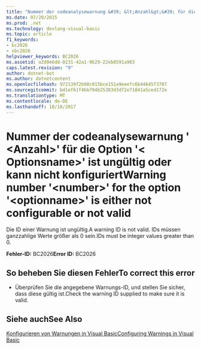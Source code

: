 ```yaml
---
title: "Nummer der codeanalysewarnung &#39; &lt;Anzahl&gt;&#39; für die Option &#39;&lt; Optionsname&gt;&#39; ist ungültig oder kann nicht konfiguriert"
ms.date: 07/20/2015
ms.prod: .net
ms.technology: devlang-visual-basic
ms.topic: article
f1_keywords:
- bc2026
- vbc2026
helpviewer_keywords: BC2026
ms.assetid: a2d0e6dd-0231-42a1-9629-22eb0591a903
caps.latest.revision: "9"
author: dotnet-bot
ms.author: dotnetcontent
ms.openlocfilehash: 972139f2b98c015bce151a9eeefc6b44645f3707
ms.sourcegitcommit: bd1ef61f4bb794b25383d3d72e71041a5ced172e
ms.translationtype: MT
ms.contentlocale: de-DE
ms.lasthandoff: 10/18/2017
---
```

# <a name="warning-number-39ltnumbergt39-for-the-option-39ltoptionnamegt39-is-either-not-configurable-or-not-valid"></a><span data-ttu-id="cdaf3-102">Nummer der codeanalysewarnung &#39; &lt;Anzahl&gt;&#39; für die Option &#39;&lt; Optionsname&gt;&#39; ist ungültig oder kann nicht konfiguriert</span><span class="sxs-lookup"><span data-stu-id="cdaf3-102">Warning number &#39;&lt;number&gt;&#39; for the option &#39;&lt;optionname&gt;&#39; is either not configurable or not valid</span></span>
<span data-ttu-id="cdaf3-103">Die ID einer Warnung ist ungültig.</span><span class="sxs-lookup"><span data-stu-id="cdaf3-103">A warning ID is not valid.</span></span> <span data-ttu-id="cdaf3-104">IDs müssen ganzzahlige Werte größer als 0 sein.</span><span class="sxs-lookup"><span data-stu-id="cdaf3-104">IDs must be integer values greater than 0.</span></span>  
  
 <span data-ttu-id="cdaf3-105">**Fehler-ID:** BC2026</span><span class="sxs-lookup"><span data-stu-id="cdaf3-105">**Error ID:** BC2026</span></span>  
  
## <a name="to-correct-this-error"></a><span data-ttu-id="cdaf3-106">So beheben Sie diesen Fehler</span><span class="sxs-lookup"><span data-stu-id="cdaf3-106">To correct this error</span></span>  
  
-   <span data-ttu-id="cdaf3-107">Überprüfen Sie die angegebene Warnungs-ID, und stellen Sie sicher, dass diese gültig ist.</span><span class="sxs-lookup"><span data-stu-id="cdaf3-107">Check the warning ID supplied to make sure it is valid.</span></span>  
  
## <a name="see-also"></a><span data-ttu-id="cdaf3-108">Siehe auch</span><span class="sxs-lookup"><span data-stu-id="cdaf3-108">See Also</span></span>  
 [<span data-ttu-id="cdaf3-109">Konfigurieren von Warnungen in Visual Basic</span><span class="sxs-lookup"><span data-stu-id="cdaf3-109">Configuring Warnings in Visual Basic</span></span>](/visualstudio/ide/configuring-warnings-in-visual-basic)
